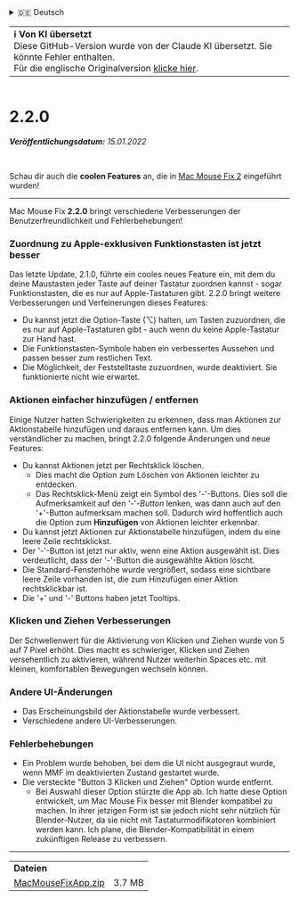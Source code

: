 <details>
<summary>🇩🇪 Deutsch</summary>

[🇬🇧 English (GitHub)](https://github.com/noah-nuebling/mac-mouse-fix/releases/tag/2.2.0)\
[🇦🇩 Català](https://redirect.macmousefix.com/?target=mmf-release&tag=2.2.0&locale=ca)\
**🇩🇪 Deutsch**\
[🇪🇸 Español](https://redirect.macmousefix.com/?target=mmf-release&tag=2.2.0&locale=es)\
[🇫🇷 Français](https://redirect.macmousefix.com/?target=mmf-release&tag=2.2.0&locale=fr)\
[🇮🇩 Indonesia](https://redirect.macmousefix.com/?target=mmf-release&tag=2.2.0&locale=id)\
[🇮🇹 Italiano](https://redirect.macmousefix.com/?target=mmf-release&tag=2.2.0&locale=it)\
[🇭🇺 Magyar](https://redirect.macmousefix.com/?target=mmf-release&tag=2.2.0&locale=hu)\
[🇳🇱 Nederlands](https://redirect.macmousefix.com/?target=mmf-release&tag=2.2.0&locale=nl)\
[🇵🇱 Polski](https://redirect.macmousefix.com/?target=mmf-release&tag=2.2.0&locale=pl)\
[🇧🇷 Português (Brasil)](https://redirect.macmousefix.com/?target=mmf-release&tag=2.2.0&locale=pt-BR)\
[🇵🇹 Português (Portugal)](https://redirect.macmousefix.com/?target=mmf-release&tag=2.2.0&locale=pt-PT)\
[🇷🇴 Română](https://redirect.macmousefix.com/?target=mmf-release&tag=2.2.0&locale=ro)\
[🇸🇪 Svenska](https://redirect.macmousefix.com/?target=mmf-release&tag=2.2.0&locale=sv)\
[🇻🇳 Tiếng Việt](https://redirect.macmousefix.com/?target=mmf-release&tag=2.2.0&locale=vi)\
[🇹🇷 Türkçe](https://redirect.macmousefix.com/?target=mmf-release&tag=2.2.0&locale=tr)\
[🇨🇿 Čeština](https://redirect.macmousefix.com/?target=mmf-release&tag=2.2.0&locale=cs)\
[🇬🇷 Ελληνικά](https://redirect.macmousefix.com/?target=mmf-release&tag=2.2.0&locale=el)\
[🇷🇺 Русский](https://redirect.macmousefix.com/?target=mmf-release&tag=2.2.0&locale=ru)\
[🇺🇦 Українська](https://redirect.macmousefix.com/?target=mmf-release&tag=2.2.0&locale=uk)\
[🇮🇱 עברית](https://redirect.macmousefix.com/?target=mmf-release&tag=2.2.0&locale=he)\
[🇸🇦 العربية](https://redirect.macmousefix.com/?target=mmf-release&tag=2.2.0&locale=ar)\
[🇮🇳 हिन्दी](https://redirect.macmousefix.com/?target=mmf-release&tag=2.2.0&locale=hi)\
[🇹🇭 ไทย](https://redirect.macmousefix.com/?target=mmf-release&tag=2.2.0&locale=th)\
[🇨🇳 中文 (简体)](https://redirect.macmousefix.com/?target=mmf-release&tag=2.2.0&locale=zh-Hans)\
[🇨🇳 中文 (繁體)](https://redirect.macmousefix.com/?target=mmf-release&tag=2.2.0&locale=zh-Hant)\
[🇭🇰 中文（香港)](https://redirect.macmousefix.com/?target=mmf-release&tag=2.2.0&locale=zh-HK)\
[🇯🇵 日本語](https://redirect.macmousefix.com/?target=mmf-release&tag=2.2.0&locale=ja)\
[🇰🇷 한국어](https://redirect.macmousefix.com/?target=mmf-release&tag=2.2.0&locale=ko)\
[Help translate Mac Mouse Fix to different languages!](https://github.com/noah-nuebling/mac-mouse-fix/discussions/731)
</details>
<table align=><td>
<b>ℹ️ Von KI übersetzt</b><br>
Diese GitHub-Version wurde von der Claude KI übersetzt. Sie könnte Fehler enthalten.<br>
Für die englische Originalversion <a href="https://github.com/noah-nuebling/mac-mouse-fix/releases/tag/2.2.0">klicke hier</a>.
</td></table>

<table></table>

# 2.2.0
***Veröffentlichungsdatum:** 15.01.2022*

<br>

Schau dir auch die **coolen Features** an, die in [Mac Mouse Fix 2](https://redirect.macmousefix.com/?target=mmf-release&tag=2.0.0&locale=de) eingeführt wurden!

---

Mac Mouse Fix **2.2.0** bringt verschiedene Verbesserungen der Benutzerfreundlichkeit und Fehlerbehebungen!

### Zuordnung zu Apple-exklusiven Funktionstasten ist jetzt besser

Das letzte Update, 2.1.0, führte ein cooles neues Feature ein, mit dem du deine Maustasten jeder Taste auf deiner Tastatur zuordnen kannst - sogar Funktionstasten, die es nur auf Apple-Tastaturen gibt. 2.2.0 bringt weitere Verbesserungen und Verfeinerungen dieses Features:

- Du kannst jetzt die Option-Taste (⌥) halten, um Tasten zuzuordnen, die es nur auf Apple-Tastaturen gibt - auch wenn du keine Apple-Tastatur zur Hand hast.
- Die Funktionstasten-Symbole haben ein verbessertes Aussehen und passen besser zum restlichen Text.
- Die Möglichkeit, der Feststelltaste zuzuordnen, wurde deaktiviert. Sie funktionierte nicht wie erwartet.

### Aktionen einfacher hinzufügen / entfernen

Einige Nutzer hatten Schwierigkeiten zu erkennen, dass man Aktionen zur Aktionstabelle hinzufügen und daraus entfernen kann. Um dies verständlicher zu machen, bringt 2.2.0 folgende Änderungen und neue Features:

- Du kannst Aktionen jetzt per Rechtsklick löschen.
  - Dies macht die Option zum Löschen von Aktionen leichter zu entdecken.
  - Das Rechtsklick-Menü zeigt ein Symbol des '-'-Buttons. Dies soll die Aufmerksamkeit auf den '-'-_Button_ lenken, was dann auch auf den '+'-Button aufmerksam machen soll. Dadurch wird hoffentlich auch die Option zum **Hinzufügen** von Aktionen leichter erkennbar.
- Du kannst jetzt Aktionen zur Aktionstabelle hinzufügen, indem du eine leere Zeile rechtsklickst.
- Der '-'-Button ist jetzt nur aktiv, wenn eine Aktion ausgewählt ist. Dies verdeutlicht, dass der '-'-Button die ausgewählte Aktion löscht.
- Die Standard-Fensterhöhe wurde vergrößert, sodass eine sichtbare leere Zeile vorhanden ist, die zum Hinzufügen einer Aktion rechtsklickbar ist.
- Die '+' und '-' Buttons haben jetzt Tooltips.

### Klicken und Ziehen Verbesserungen

Der Schwellenwert für die Aktivierung von Klicken und Ziehen wurde von 5 auf 7 Pixel erhöht. Dies macht es schwieriger, Klicken und Ziehen versehentlich zu aktivieren, während Nutzer weiterhin Spaces etc. mit kleinen, komfortablen Bewegungen wechseln können.

### Andere UI-Änderungen

- Das Erscheinungsbild der Aktionstabelle wurde verbessert.
- Verschiedene andere UI-Verbesserungen.

### Fehlerbehebungen

- Ein Problem wurde behoben, bei dem die UI nicht ausgegraut wurde, wenn MMF im deaktivierten Zustand gestartet wurde.
- Die versteckte "Button 3 Klicken und Ziehen" Option wurde entfernt.
  - Bei Auswahl dieser Option stürzte die App ab. Ich hatte diese Option entwickelt, um Mac Mouse Fix besser mit Blender kompatibel zu machen. In ihrer jetzigen Form ist sie jedoch nicht sehr nützlich für Blender-Nutzer, da sie nicht mit Tastaturmodifikatoren kombiniert werden kann. Ich plane, die Blender-Kompatibilität in einem zukünftigen Release zu verbessern.

---

<table align="start">
<tr>
    <td colspan=2>
        <b>Dateien</b>
    </td>
</tr>
<tr>
    <td><a href="https://github.com/noah-nuebling/mac-mouse-fix/releases/download/2.2.0/MacMouseFixApp.zip">MacMouseFixApp.zip</a></td>
    <td>3.7 MB</td>
</tr>
</table>